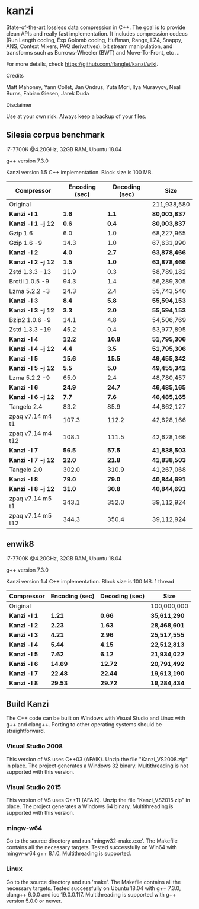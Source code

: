 kanzi
=====


State-of-the-art lossless data compression in C++.
The goal is to provide clean APIs and really fast implementation.
It includes compression codecs (Run Length coding, Exp Golomb coding, Huffman, Range, LZ4, Snappy, ANS, Context Mixers, PAQ derivatives), bit stream manipulation, and transforms such as Burrows-Wheeler (BWT) and Move-To-Front, etc ...



For more details, check https://github.com/flanglet/kanzi/wiki.

Credits

Matt Mahoney,
Yann Collet,
Jan Ondrus,
Yuta Mori,
Ilya Muravyov,
Neal Burns,
Fabian Giesen,
Jarek Duda

Disclaimer

Use at your own risk. Always keep a backup of your files.



Silesia corpus benchmark
-------------------------

i7-7700K @4.20GHz, 32GB RAM, Ubuntu 18.04

g++ version 7.3.0

Kanzi version 1.5 C++ implementation. Block size is 100 MB. 


|        Compressor           | Encoding (sec)  | Decoding (sec)  |    Size          |
|-----------------------------|-----------------|-----------------|------------------|
|Original     	              |                 |                 |   211,938,580    |	
|**Kanzi -l 1**               |  	   **1.6** 	  |     **1.1**     |  **80,003,837**  |
|**Kanzi -l 1 -j 12**         |  	   **0.6** 	  |     **0.4**     |  **80,003,837**  |
|Gzip 1.6	                    |        6.0      |       1.0       |    68,227,965    |        
|Gzip 1.6	-9                  |       14.3      |       1.0       |    67,631,990    |        
|**Kanzi -l 2**               |	     **4.0**	  |     **2.7**     |  **63,878,466**  |
|**Kanzi -l 2 -j 12**         |	     **1.5**	  |     **1.0**     |  **63,878,466**  |
|Zstd 1.3.3 -13               |	      11.9      |       0.3       |    58,789,182    |
|Brotli 1.0.5 -9              |       94.3      |       1.4       |    56,289,305    |
|Lzma 5.2.2 -3	              |       24.3	    |       2.4       |    55,743,540    |
|**Kanzi -l 3**               |	     **8.4**	  |     **5.8**     |  **55,594,153**  |
|**Kanzi -l 3 -j 12**         |	     **3.3**	  |     **2.0**     |  **55,594,153**  |
|Bzip2 1.0.6 -9	              |       14.1      |       4.8       |    54,506,769	   |
|Zstd 1.3.3 -19	              |       45.2      |       0.4       |    53,977,895    |
|**Kanzi -l 4**               |	    **12.2**	  |    **10.8**     |  **51,795,306**  |
|**Kanzi -l 4 -j 12**         |      **4.4**    |     **3.5**     |  **51,795,306**  |
|**Kanzi -l 5**	              |     **15.6**    |    **15.5**     |  **49,455,342**  |
|**Kanzi -l 5 -j 12**         |      **5.5**    |     **5.0**     |  **49,455,342**  |
|Lzma 5.2.2 -9                |       65.0	    |       2.4       |    48,780,457    |
|**Kanzi -l 6**               |     **24.9**	  |    **24.7**     |  **46,485,165**  |
|**Kanzi -l 6 -j 12**         |      **7.7**	  |     **7.6**     |  **46,485,165**  |
|Tangelo 2.4	                |       83.2      |      85.9       |    44,862,127    |
|zpaq v7.14 m4 t1             |      107.3	    |     112.2       |    42,628,166    |
|zpaq v7.14 m4 t12            |      108.1	    |     111.5       |    42,628,166    |
|**Kanzi -l 7**               |     **56.5**	  |    **57.5**     |  **41,838,503**  |
|**Kanzi -l 7 -j 12**         |     **22.0**	  |    **21.8**     |  **41,838,503**  |
|Tangelo 2.0	                |      302.0    	|     310.9       |    41,267,068    |
|**Kanzi -l 8**               |     **79.0**	  |    **79.0**     |  **40,844,691**  |
|**Kanzi -l 8 -j 12**         |     **31.0**	  |    **30.8**     |  **40,844,691**  |
|zpaq v7.14 m5 t1             |	     343.1	    |     352.0       |    39,112,924    |
|zpaq v7.14 m5 t12            |	     344.3	    |     350.4       |    39,112,924    |


enwik8
-------

i7-7700K @4.20GHz, 32GB RAM, Ubuntu 18.04

g++ version 7.3.0

Kanzi version 1.4 C++ implementation. Block size is 100 MB. 1 thread


|        Compressor           | Encoding (sec)  | Decoding (sec)  |    Size          |
|-----------------------------|-----------------|-----------------|------------------|
|Original     	              |                 |                 |   100,000,000    |	
|**Kanzi -l 1**               |  	  **1.21** 	  |    **0.66**     |  **35,611,290**  |
|**Kanzi -l 2**               |     **2.23**    |    **1.63**     |  **28,468,601**  |        
|**Kanzi -l 3**               |	    **4.21**    |    **2.96**     |  **25,517,555**  |
|**Kanzi -l 4**               |	    **5.44**	  |    **4.15**     |  **22,512,813**  |
|**Kanzi -l 5**               |	    **7.62**	  |    **6.12**     |  **21,934,022**  |
|**Kanzi -l 6**               |	   **14.69**	  |   **12.72**     |  **20,791,492**  |
|**Kanzi -l 7**               |	   **22.48**	  |   **22.44**     |  **19,613,190**  |
|**Kanzi -l 8**               |	   **29.53**	  |   **29.72**     |  **19,284,434**  |


Build Kanzi
-----------

The C++ code can be built on Windows with Visual Studio and Linux with g++ and clang++.
Porting to other operating systems should be straightforward.

### Visual Studio 2008
This version of VS uses C++03 (AFAIK). Unzip the file "Kanzi_VS2008.zip" in place.
The project generates a Windows 32 binary. Multithreading is not supported with this version.

### Visual Studio 2015
This version of VS uses C++11 (AFAIK). Unzip the file "Kanzi_VS2015.zip" in place.
The project generates a Windows 64 binary. Multithreading is supported with this version.

### mingw-w64
Go to the source directory and run 'mingw32-make.exe'. The Makefile contains all the necessary
targets. Tested successfully on Win64 with mingw-w64 g++ 8.1.0. Multithreading is supported.

### Linux
Go to the source directory and run 'make'. The Makefile contains all the necessary
targets. Tested successfully on Ubuntu 18.04 with g++ 7.3.0, clang++ 6.0.0
and icc 19.0.0.117. Multithreading is supported with g++ version 5.0.0 or newer.
